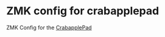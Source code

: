 # ZMK config for crabapplepad

ZMK Config for the [CrabapplePad](https://github.com/kumekay/crabapplepad)
